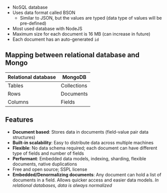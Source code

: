 - NoSQL database
- Uses data format called BSON
	- Similar to JSON, but the values are typed (data type of values will be pre-defined)
- Most used database with NodeJS
- Maximum size for each document is 16 MB (can increase in future)
- Each document has an auto-generated `id`

## Mapping between relational database and Mongo

| Relational database | MongoDB     |
| ------------------- | ----------- |
| Tables              | Collections |
| Rows                | Documents   |
| Columns             | Fields            |

## Features

- **Document based**: Stores data in documents (field-value pair data structures)
- **Built-in scalability**: Easy to distribute data across multiple machines
- **Flexible**: No data schema required; each document can have different type of fields and number of fields
- **Performant**: Embedded data models, indexing, sharding, flexible documents, native duplications
- Free and open source; SSPL license
- **Embedded/Denormalizing documents**: Any document can hold a list of documents in a field. Allows quicker access and easier data models. *In relational databases, data is always normalized* 
